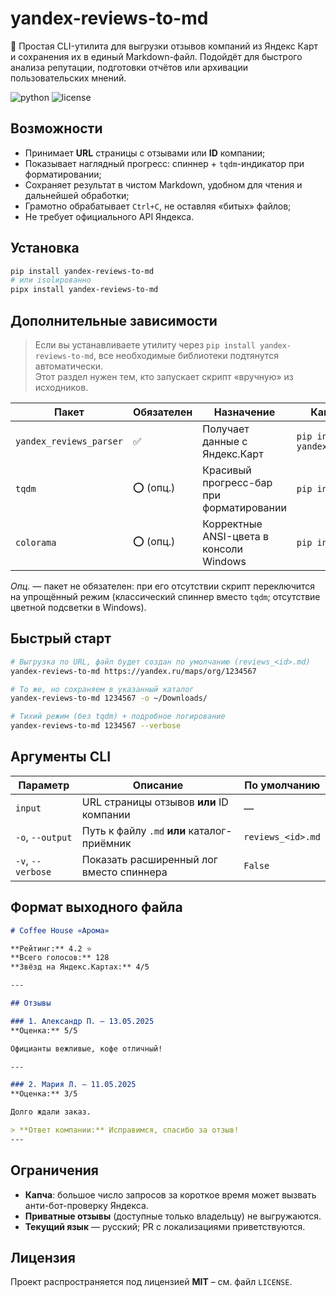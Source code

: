 # yandex-reviews-to-md

💬 Простая CLI-утилита для выгрузки отзывов компаний из Яндекс Карт и сохранения их в единый Markdown-файл. Подойдёт для быстрого анализа репутации, подготовки отчётов или архивации пользовательских мнений.

![python](https://img.shields.io/badge/python-3.8%2B-blue)
![license](https://img.shields.io/github/license/baslie/yandex-reviews-to-md)

## Возможности

* Принимает **URL** страницы с отзывами или **ID** компании;
* Показывает наглядный прогресс: спиннер + `tqdm`-индикатор при форматировании;
* Сохраняет результат в чистом Markdown, удобном для чтения и дальнейшей
  обработки;
* Грамотно обрабатывает `Ctrl+C`, не оставляя «битых» файлов;
* Не требует официального API Яндекса.

## Установка

```bash
pip install yandex-reviews-to-md
# или isolированно
pipx install yandex-reviews-to-md
````

## Дополнительные зависимости

> Если вы устанавливаете утилиту через `pip install yandex-reviews-to-md`,
> все необходимые библиотеки подтянутся автоматически.  
> Этот раздел нужен тем, кто запускает скрипт «вручную» из исходников.

| Пакет                | Обязателен | Назначение                                   | Как установить                |
|----------------------|------------|----------------------------------------------|-------------------------------|
| `yandex_reviews_parser` | ✅         | Получает данные с Яндекс.Карт                | `pip install yandex_reviews_parser` |
| `tqdm`               | ⭕️ (опц.)  | Красивый прогресс-бар при форматировании     | `pip install tqdm`            |
| `colorama`           | ⭕️ (опц.)  | Корректные ANSI-цвета в консоли Windows      | `pip install colorama`        |

*Опц.* — пакет не обязателен: при его отсутствии скрипт переключится на
упрощённый режим (классический спиннер вместо `tqdm`; отсутствие цветной
подсветки в Windows).


## Быстрый старт

```bash
# Выгрузка по URL, файл будет создан по умолчанию (reviews_<id>.md)
yandex-reviews-to-md https://yandex.ru/maps/org/1234567

# То же, но сохраняем в указанный каталог
yandex-reviews-to-md 1234567 -o ~/Downloads/

# Тихий режим (без tqdm) + подробное логирование
yandex-reviews-to-md 1234567 --verbose
```

## Аргументы CLI

| Параметр          | Описание                                    | По умолчанию      |
| ----------------- | ------------------------------------------- | ----------------- |
| `input`           | URL страницы отзывов **или** ID компании    | —                 |
| `-o`, `--output`  | Путь к файлу `.md` **или** каталог-приёмник | `reviews_<id>.md` |
| `-v`, `--verbose` | Показать расширенный лог вместо спиннера    | `False`           |

## Формат выходного файла

```markdown
# Coffee House «Арома»

**Рейтинг:** 4.2 ⭐  
**Всего голосов:** 128  
**Звёзд на Яндекс.Картах:** 4/5

---

## Отзывы

### 1. Александр П. — 13.05.2025
**Оценка:** 5/5

Официанты вежливые, кофе отличный!

---

### 2. Мария Л. — 11.05.2025
**Оценка:** 3/5

Долго ждали заказ.  

> **Ответ компании:** Исправимся, спасибо за отзыв!
---
```

## Ограничения

* **Капча**: большое число запросов за короткое время может вызвать
  анти-бот-проверку Яндекса.
* **Приватные отзывы** (доступные только владельцу) не выгружаются.
* **Текущий язык** — русский; PR с локализациями приветствуются.

## Лицензия

Проект распространяется под лицензией **MIT** – см. файл `LICENSE`.
